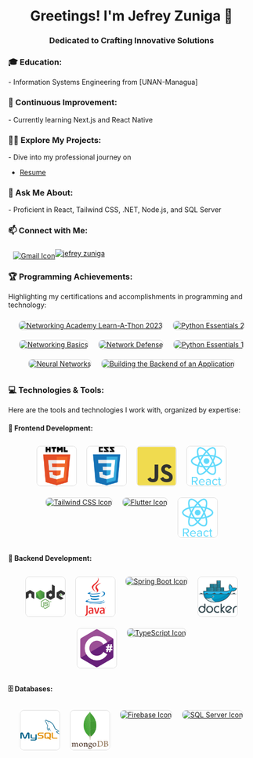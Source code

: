 
<!-- Introduction Section -->
<h1 align="center">Greetings! I'm Jefrey Zuniga 👋</h1>
<h3 align="center">Dedicated to Crafting Innovative Solutions</h3>

<!-- Education Section -->
<h3 align="left">🎓 Education:</h3>
<p align="left">
  - Information Systems Engineering from [UNAN-Managua]
</p>

<!-- Current Learning Section -->
<h3 align="left">🌱 Continuous Improvement:</h3>
<p align="left">
  - Currently learning Next.js and React Native
</p>

<!-- Projects Section -->
<h3 align="left">👨‍💻 Explore My Projects:</h3>
<p align="left">
  - Dive into my professional journey on
  
  - [Resume](https://resume.io/r/KpJpwT7kN)
</p>

<!-- Expertise Section -->
<h3 align="left">💬 Ask Me About:</h3>
<p align="left">
  - Proficient in React, Tailwind CSS, .NET, Node.js, and SQL Server
</p>

<!-- Connect with Me Section -->
<!-- Connect with Me Section -->
<h3 align="left">📫 Connect with Me:</h3>
<div style="display: flex; align-items: center; padding-left: 10px;">

  <!-- Gmail Icon -->
  <a href="mailto:jeff1zuniga3@gmail.com" target="_blank" rel="noreferrer">
    <img src="https://ssl.gstatic.com/ui/v1/icons/mail/rfr/logo_gmail_lockup_default_2x_r5.png" alt="Gmail Icon" title="Gmail" height="40" width="100" style="margin-top: 10px;"/>
  </a>
  <!-- LinkedIn Icon -->
  <a href="https://linkedin.com/in/jefreyzuniga" target="blank">
    <img align="center" src="https://raw.githubusercontent.com/rahuldkjain/github-profile-readme-generator/master/src/images/icons/Social/linked-in-alt.svg" alt="jefrey zuniga" title="LinkedIn" height="30" width="40" />
  </a>

</div>

<!-- Achievements Section -->
<h3 align="left">🏆 Programming Achievements:</h3>
<p align="left">Highlighting my certifications and accomplishments in programming and technology:</p>

<div align="center" style="display: flex; flex-wrap: wrap; justify-content: center;">

  <!-- Networking Academy Learn-A-Thon -->
  <a href="https://ibb.co/jGBtYfc" target="_blank">
    <img src="https://i.ibb.co/0Z85L2g/networking-academy-learn-a-thon-2023.png" 
         alt="Networking Academy Learn-A-Thon 2023" 
         title="Networking Academy Learn-A-Thon 2023" 
         width="300" 
         style="margin: 10px; border: 1px solid #ddd; border-radius: 8px;">
  </a>

  <!-- Python Essentials 2 -->
  <a href="https://ibb.co/gFvQPQR" target="_blank">
    <img src="https://i.ibb.co/bRHY2YK/python-essentials-2.png" 
         alt="Python Essentials 2" 
         title="Python Essentials 2" 
         width="300" 
         style="margin: 10px; border: 1px solid #ddd; border-radius: 8px;">
  </a>

  <!-- Networking Basics -->
  <a href="https://ibb.co/B4QpMGK" target="_blank">
    <img src="https://i.ibb.co/dbVTYtJ/networking-basics.png" 
         alt="Networking Basics" 
         title="Networking Basics" 
         width="300" 
         style="margin: 10px; border: 1px solid #ddd; border-radius: 8px;">
  </a>

  <!-- Network Defense -->
  <a href="https://imgbb.com/" target="_blank">
    <img src="https://i.ibb.co/NjBh6gR/network-defense.png" 
         alt="Network Defense" 
         title="Network Defense" 
         width="300" 
         style="margin: 10px; border: 1px solid #ddd; border-radius: 8px;">
  </a>

  <!-- Python Essentials 1 -->
  <a href="https://imgbb.com/" target="_blank">
    <img src="https://i.ibb.co/Bz1FrW7/python-essentials-1-1.png" 
         alt="Python Essentials 1" 
         title="Python Essentials 1" 
         width="300" 
         style="margin: 10px; border: 1px solid #ddd; border-radius: 8px;">
  </a>

  <!-- Neural Networks -->
  <a href="https://ibb.co/fx8cS1v" target="_blank">
    <img src="https://i.ibb.co/ZMHZJLm/Redes-Neuronales.png" 
         alt="Neural Networks" 
         title="Neural Networks" 
         width="300" 
         style="margin: 10px; border: 1px solid #ddd; border-radius: 8px;">
  </a>

  <!-- Building the Backend of an Application -->
  <a href="https://ibb.co/ZJQ9TFX" target="_blank">
    <img src="https://i.ibb.co/N30RYJC/Construcci-n-del-Backend-de-una-Aplicaci-n-todo-lo-que-necesitas-saber.png" 
         alt="Building the Backend of an Application" 
         title="Building the Backend of an Application" 
         width="300" 
         style="margin: 10px; border: 1px solid #ddd; border-radius: 8px;">
  </a>

</div>

<!-- Technologies & Tools Section -->
<h3 align="left">💻 Technologies & Tools:</h3>
<p align="left">Here are the tools and technologies I work with, organized by expertise:</p>

<!-- Frontend Section -->
<h4 align="left">🎨 Frontend Development:</h4>
<div align="center" style="display: flex; flex-wrap: wrap; justify-content: center;">

  <!-- HTML -->
  <a href="https://developer.mozilla.org/en-US/docs/Web/HTML" target="_blank" rel="noreferrer">
    <img src="https://raw.githubusercontent.com/devicons/devicon/master/icons/html5/html5-original-wordmark.svg" 
         alt="HTML Icon" 
         title="HTML" 
         width="80" 
         style="margin: 10px; border: 1px solid #ddd; border-radius: 8px;">
  </a>

  <!-- CSS -->
  <a href="https://developer.mozilla.org/en-US/docs/Web/CSS" target="_blank" rel="noreferrer">
    <img src="https://raw.githubusercontent.com/devicons/devicon/master/icons/css3/css3-original-wordmark.svg" 
         alt="CSS Icon" 
         title="CSS" 
         width="80" 
         style="margin: 10px; border: 1px solid #ddd; border-radius: 8px;">
  </a>

  <!-- JavaScript -->
  <a href="https://developer.mozilla.org/en-US/docs/Web/JavaScript" target="_blank" rel="noreferrer">
    <img src="https://raw.githubusercontent.com/devicons/devicon/master/icons/javascript/javascript-original.svg" 
         alt="JavaScript Icon" 
         title="JavaScript" 
         width="80" 
         style="margin: 10px; border: 1px solid #ddd; border-radius: 8px;">
  </a>

  <!-- React -->
  <a href="https://reactjs.org/" target="_blank" rel="noreferrer">
    <img src="https://raw.githubusercontent.com/devicons/devicon/master/icons/react/react-original-wordmark.svg" 
         alt="React Icon" 
         title="React" 
         width="80" 
         style="margin: 10px; border: 1px solid #ddd; border-radius: 8px;">
  </a>

  <!-- Tailwind CSS -->
  <a href="https://tailwindcss.com/" target="_blank" rel="noreferrer">
    <img src="https://www.vectorlogo.zone/logos/tailwindcss/tailwindcss-icon.svg" 
         alt="Tailwind CSS Icon" 
         title="Tailwind CSS" 
         width="80" 
         style="margin: 10px; border: 1px solid #ddd; border-radius: 8px;">
  </a>

  <!-- Flutter -->
  <a href="https://flutter.dev/" target="_blank" rel="noreferrer">
    <img src="https://www.vectorlogo.zone/logos/flutterio/flutterio-icon.svg" 
         alt="Flutter Icon" 
         title="Flutter" 
         width="80" 
         style="margin: 10px; border: 1px solid #ddd; border-radius: 8px;">
  </a>

  <!-- React Native -->
  <a href="https://reactnative.dev/" target="_blank" rel="noreferrer">
    <img src="https://raw.githubusercontent.com/devicons/devicon/master/icons/react/react-original-wordmark.svg" 
         alt="React Native Icon" 
         title="React Native" 
         width="80" 
         style="margin: 10px; border: 1px solid #ddd; border-radius: 8px;">
  </a>

</div>

<!-- Backend Section -->
<h4 align="left">🔧 Backend Development:</h4>
<div align="center" style="display: flex; flex-wrap: wrap; justify-content: center;">

  <!-- Node.js -->
  <a href="https://nodejs.org/" target="_blank" rel="noreferrer">
    <img src="https://raw.githubusercontent.com/devicons/devicon/master/icons/nodejs/nodejs-original-wordmark.svg" 
         alt="Node.js Icon" 
         title="Node.js" 
         width="80" 
         style="margin: 10px; border: 1px solid #ddd; border-radius: 8px;">
  </a>

  <!-- Java -->
  <a href="https://www.java.com/" target="_blank" rel="noreferrer">
    <img src="https://raw.githubusercontent.com/devicons/devicon/master/icons/java/java-original-wordmark.svg" 
         alt="Java Icon" 
         title="Java" 
         width="80" 
         style="margin: 10px; border: 1px solid #ddd; border-radius: 8px;">
  </a>

  <!-- Spring Boot -->
  <a href="https://spring.io/projects/spring-boot" target="_blank" rel="noreferrer">
    <img src="https://www.vectorlogo.zone/logos/springio/springio-icon.svg" 
         alt="Spring Boot Icon" 
         title="Spring Boot" 
         width="80" 
         style="margin: 10px; border: 1px solid #ddd; border-radius: 8px;">
  </a>

  <!-- Docker -->
  <a href="https://www.docker.com/" target="_blank" rel="noreferrer">
    <img src="https://raw.githubusercontent.com/devicons/devicon/master/icons/docker/docker-original-wordmark.svg" 
         alt="Docker Icon" 
         title="Docker" 
         width="80" 
         style="margin: 10px; border: 1px solid #ddd; border-radius: 8px;">
  </a>

  <!-- C# -->
  <a href="https://learn.microsoft.com/en-us/dotnet/csharp/" target="_blank" rel="noreferrer">
    <img src="https://raw.githubusercontent.com/devicons/devicon/master/icons/csharp/csharp-original.svg" 
         alt="C# Icon" 
         title="C#" 
         width="80" 
         style="margin: 10px; border: 1px solid #ddd; border-radius: 8px;">
  </a>

  <!-- TypeScript -->
  <a href="https://www.typescriptlang.org/" target="_blank" rel="noreferrer">
    <img src="https://www.vectorlogo.zone/logos/typescriptlang/typescriptlang-icon.svg" 
         alt="TypeScript Icon" 
         title="TypeScript" 
         width="80" 
         style="margin: 10px; border: 1px solid #ddd; border-radius: 8px;">
  </a>

</div>

<!-- Databases Section -->
<h4 align="left">🗄️ Databases:</h4>
<div align="center" style="display: flex; flex-wrap: wrap; justify-content: center;">

  <!-- MySQL -->
  <a href="https://www.mysql.com/" target="_blank" rel="noreferrer">
    <img src="https://raw.githubusercontent.com/devicons/devicon/master/icons/mysql/mysql-original-wordmark.svg" 
         alt="MySQL Icon" 
         title="MySQL" 
         width="80" 
         style="margin: 10px; border: 1px solid #ddd; border-radius: 8px;">
  </a>

  <!-- MongoDB -->
  <a href="https://www.mongodb.com/" target="_blank" rel="noreferrer">
    <img src="https://raw.githubusercontent.com/devicons/devicon/master/icons/mongodb/mongodb-original-wordmark.svg" 
         alt="MongoDB Icon" 
         title="MongoDB" 
         width="80" 
         style="margin: 10px; border: 1px solid #ddd; border-radius: 8px;">
  </a>

  <!-- Firebase -->
  <a href="https://firebase.google.com/" target="_blank" rel="noreferrer">
    <img src="https://www.vectorlogo.zone/logos/firebase/firebase-icon.svg" 
         alt="Firebase Icon" 
         title="Firebase" 
         width="80" 
         style="margin: 10px; border: 1px solid #ddd; border-radius: 8px;">
  </a>

  <!-- SQL Server -->
  <a href="https://www.microsoft.com/en-us/sql-server" target="_blank" rel="noreferrer">
    <img src="https://www.svgrepo.com/show/303229/microsoft-sql-server-logo.svg" 
         alt="SQL Server Icon" 
         title="SQL Server" 
         width="80" 
         style="margin: 10px; border: 1px solid #ddd; border-radius: 8px;">
  </a>

</div>
